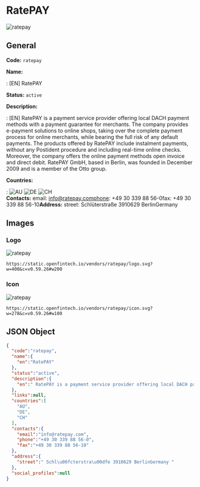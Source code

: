 
# RatePAY 
![ratepay](https://static.openfintech.io/vendors/ratepay/logo.svg?w=400&c=v0.59.26#w200)  

## General 
 
**Code:** `ratepay` 
 
**Name:** 
 
:	[EN] RatePAY 
 
**Status:** `active` 
 
**Description:** 
 
: [EN]  RatePAY is a payment service provider offering local DACH payment methods with a payment guarantee for merchants. The company provides e-payment solutions to online shops, taking over the complete payment process for online merchants, while bearing the full risk of any default payments. The products offered by RatePAY include instalment payments, without any Postident procedure and including real-time online checks. Moreover, the company offers the online payment methods open invoice and direct debit. RatePAY GmbH, based in Berlin, was founded in December 2009 and is a member of the Otto group.  
 
 
**Countries:** 
 
:	![AU](https://cdnjs.cloudflare.com/ajax/libs/flag-icon-css/3.3.0/flags/4x3/au.svg#w24) 	![DE](https://cdnjs.cloudflare.com/ajax/libs/flag-icon-css/3.3.0/flags/4x3/de.svg#w24) 	![CH](https://cdnjs.cloudflare.com/ajax/libs/flag-icon-css/3.3.0/flags/4x3/ch.svg#w24)  
**Contacts:** 
email: info@ratepay.comphone: +49 30 339 88 56-0fax: +49 30 339 88 56-10**Address:** 
street:  Schlüterstraße 3910629 BerlinGermany  

## Images 

### Logo 
 
![ratepay](https://static.openfintech.io/vendors/ratepay/logo.svg?w=400&c=v0.59.26#w200)  

```
https://static.openfintech.io/vendors/ratepay/logo.svg?w=400&c=v0.59.26#w200
```  

### Icon 
 
![ratepay](https://static.openfintech.io/vendors/ratepay/icon.svg?w=278&c=v0.59.26#w100)  

```
https://static.openfintech.io/vendors/ratepay/icon.svg?w=278&c=v0.59.26#w100
```  

## JSON Object 

```json
{
  "code":"ratepay",
  "name":{
    "en":"RatePAY"
  },
  "status":"active",
  "description":{
    "en":" RatePAY is a payment service provider offering local DACH payment methods with a payment guarantee for merchants. The company provides e-payment solutions to online shops, taking over the complete payment process for online merchants, while bearing the full risk of any default payments. The products offered by RatePAY include instalment payments, without any Postident procedure and including real-time online checks. Moreover, the company offers the online payment methods open invoice and direct debit. RatePAY GmbH, based in Berlin, was founded in December 2009 and is a member of the Otto group. "
  },
  "links":null,
  "countries":[
    "AU",
    "DE",
    "CH"
  ],
  "contacts":{
    "email":"info@ratepay.com",
    "phone":"+49 30 339 88 56-0",
    "fax":"+49 30 339 88 56-10"
  },
  "address":{
    "street":" Schl\u00fcterstra\u00dfe 3910629 BerlinGermany "
  },
  "social_profiles":null
}
```  
